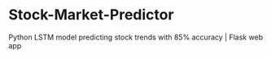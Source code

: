 # Stock-Market-Predictor
Python LSTM model predicting stock trends with 85% accuracy | Flask web app
